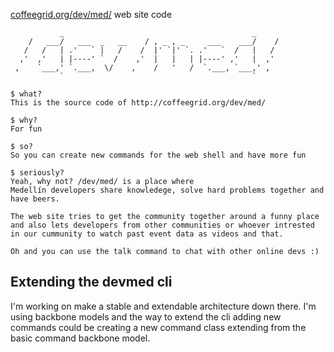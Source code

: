 [coffeegrid.org/dev/med/](coffeegrid.org/dev/med/) web site code

```
           _                                          _
    /   ___/   ___  _   __    / , _ , _     ___    ___/    /
   /   /   | .'   ` |   /    /  |' `|' `. .'   `  /   |   /
  ,'  ,'   | |----' `  /    ,'  |   |   | |----' ,'   |  ,'
 ,    `___,' `.___,  \/    ,    /   '   /  `.___, `___,' ,
           `                                          `

$ what?
This is the source code of http://coffeegrid.org/dev/med/

$ why?
For fun

$ so?
So you can create new commands for the web shell and have more fun

$ seriously?
Yeah, why not? /dev/med/ is a place where
Medellín developers share knowledege, solve hard problems together and have beers.

The web site tries to get the community together around a funny place
and also lets developers from other communities or whoever intrested
in our cummunity to watch past event data as videos and that.

Oh and you can use the talk command to chat with other online devs :)

```

## Extending the devmed cli

I'm working on make a stable and extendable architecture down there.
I'm using backbone models and the way to extend the cli adding new commands
could be creating a new command class extending from the basic command backbone model.
